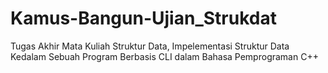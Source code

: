 # Kamus-Bangun-Ujian_Strukdat
Tugas Akhir Mata Kuliah Struktur Data, Impelementasi Struktur Data Kedalam Sebuah Program Berbasis CLI dalam Bahasa Pemprograman C++ 
